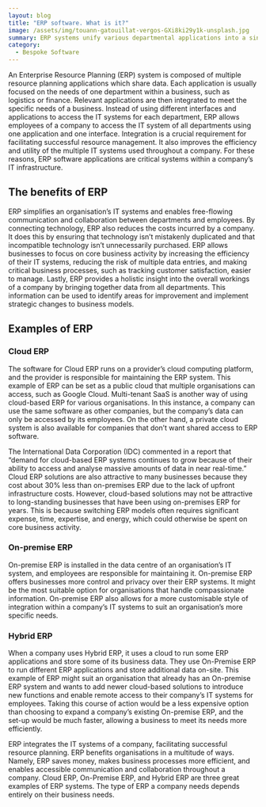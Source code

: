```yaml
---
layout: blog
title: "ERP software. What is it?"
image: /assets/img/touann-gatouillat-vergos-GXi8ki29y1k-unsplash.jpg
summary: ERP systems unify various departmental applications into a single platform, enhancing data sharing, efficiency, and collaboration across an organization, crucial for effective resource management and strategic decision-making.
category:
  - Bespoke Software
---
```


An Enterprise Resource Planning (ERP) system is composed of multiple resource planning applications which share data. Each application is usually focused on the needs of one department within a business, such as logistics or finance. Relevant applications are then integrated to meet the specific needs of a business. Instead of using different interfaces and applications to access the IT systems for each department, ERP allows employees of a company to access the IT system of all departments using one application and one interface. Integration is a crucial requirement for facilitating successful resource management. It also improves the efficiency and utility of the multiple IT systems used throughout a company. For these reasons, ERP software applications are critical systems within a company’s IT infrastructure.

## The benefits of ERP
ERP simplifies an organisation’s IT systems and enables free-flowing communication and collaboration between departments and employees. By connecting technology, ERP also reduces the costs incurred by a company. It does this by ensuring that technology isn’t mistakenly duplicated and that incompatible technology isn’t unnecessarily purchased. ERP allows businesses to focus on core business activity by increasing the efficiency of their IT systems, reducing the risk of multiple data entries, and making critical business processes, such as tracking customer satisfaction, easier to manage. Lastly, ERP provides a holistic insight into the overall workings of a company by bringing together data from all departments. This information can be used to identify areas for improvement and implement strategic changes to business models.

## Examples of ERP
### Cloud ERP
The software for Cloud ERP runs on a provider’s cloud computing platform, and the provider is responsible for maintaining the ERP system. This example of ERP can be set as a public cloud that multiple organisations can access, such as Google Cloud. Multi-tenant SaaS is another way of using cloud-based ERP for various organisations. In this instance, a company can use the same software as other companies, but the company’s data can only be accessed by its employees. On the other hand, a private cloud system is also available for companies that don’t want shared access to ERP software.

The International Data Corporation (IDC) commented in a report that “demand for cloud-based ERP systems continues to grow because of their ability to access and analyse massive amounts of data in near real-time.” Cloud ERP solutions are also attractive to many businesses because they cost about 30% less than on-premises ERP due to the lack of upfront infrastructure costs. However, cloud-based solutions may not be attractive to long-standing businesses that have been using on-premises ERP for years. This is because switching ERP models often requires significant expense, time, expertise, and energy, which could otherwise be spent on core business activity.

### On-premise ERP
On-premise ERP is installed in the data centre of an organisation’s IT system, and employees are responsible for maintaining it. On-premise ERP offers businesses more control and privacy over their ERP systems. It might be the most suitable option for organisations that handle compassionate information. On-premise ERP also allows for a more customisable style of integration within a company’s IT systems to suit an organisation’s more specific needs.

### Hybrid ERP
When a company uses Hybrid ERP, it uses a cloud to run some ERP applications and store some of its business data. They use On-Premise ERP to run different ERP applications and store additional data on-site. This example of ERP might suit an organisation that already has an On-premise ERP system and wants to add newer cloud-based solutions to introduce new functions and enable remote access to their company’s IT systems for employees. Taking this course of action would be a less expensive option than choosing to expand a company’s existing On-premise ERP, and the set-up would be much faster, allowing a business to meet its needs more efficiently.

ERP integrates the IT systems of a company, facilitating successful resource planning. ERP benefits organisations in a multitude of ways. Namely, ERP saves money, makes business processes more efficient, and enables accessible communication and collaboration throughout a company. Cloud ERP, On-Premise ERP, and Hybrid ERP are three great examples of ERP systems. The type of ERP a company needs depends entirely on their business needs.
